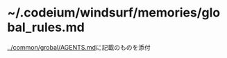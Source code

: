 # ~/.codeium/windsurf/memories/global_rules.md

[../common/grobal/AGENTS.md](../common/grobal/AGENTS.md)に記載のものを添付
